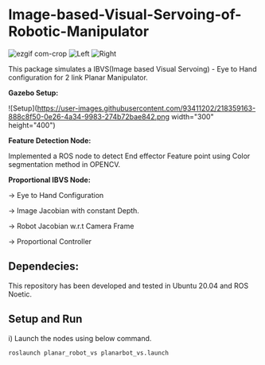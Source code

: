 # Image-based-Visual-Servoing-of-Robotic-Manipulator
![ezgif com-crop](https://user-images.githubusercontent.com/93411202/218357364-1d6df1db-f7ac-4b96-8ff1-27d1ec651178.gif)
![Left](https://user-images.githubusercontent.com/93411202/218358204-ab195c04-c035-4760-9ff1-603e3e6b7f0c.gif)
![Right](https://user-images.githubusercontent.com/93411202/218358218-2c0ea29a-a5be-4567-811d-b00b7dc70fac.gif)


This package simulates a IBVS(Image based Visual Servoing) - Eye to Hand configuration for 2 link Planar Manipulator.

**Gazebo Setup:** 

![Setup](https://user-images.githubusercontent.com/93411202/218359163-888c8f50-0e26-4a34-9983-274b72bae842.png width="300" height="400")




**Feature Detection Node:** 

Implemented a ROS node to detect End effector Feature point using Color segmentation method in OPENCV.

**Proportional IBVS Node:**

-> Eye to Hand Configuration

-> Image Jacobian with constant Depth.

-> Robot Jacobian w.r.t Camera Frame

-> Proportional Controller

## Dependecies:
This repository has been developed and tested in Ubuntu 20.04 and ROS Noetic.

## Setup and Run

i) Launch the nodes using below command.

  `roslaunch planar_robot_vs planarbot_vs.launch`
